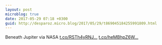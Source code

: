 ```yaml
---
layout: post
microblog: true
date: 2017-05-29 07:18 +0300
guid: http://desparoz.micro.blog/2017/05/29/t869045184255991809.html
---
```

Beneath Jupiter  via NASA [t.co/RSTh4yRNJ...](https://t.co/RSTh4yRNJf) [t.co/heMBhpZ6W...](https://t.co/heMBhpZ6WS)
